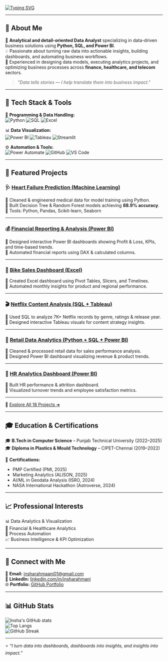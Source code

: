 <!-- Typing Animation -->
[![Typing SVG](https://readme-typing-svg.demolab.com?font=Fira+Code&pause=1000&color=E91E63&width=435&lines=Hi+%F0%9F%91%8B%2C+I'm+Insha+Rahmani;Data+Analyst+%7C+Python+%7C+SQL+%7C+Power+BI;Turning+Data+Into+Business+Insights)](https://git.io/typing-svg)

---

## 💫 About Me  
🎯 **Analytical and detail-oriented Data Analyst** specializing in data-driven business solutions using **Python, SQL, and Power BI**.  
💡 Passionate about turning raw data into actionable insights, building dashboards, and automating business workflows.  
🚀 Experienced in designing data models, executing analytics projects, and optimizing business processes across **finance, healthcare, and telecom** sectors.  

> *"Data tells stories — I help translate them into business impact."*

---

## 🧠 Tech Stack & Tools  

🧩 **Programming & Data Handling:**  
![Python](https://img.shields.io/badge/Python-3776AB?style=for-the-badge&logo=python&logoColor=white)
![SQL](https://img.shields.io/badge/SQL-003B57?style=for-the-badge&logo=database&logoColor=white)
![Excel](https://img.shields.io/badge/Excel-217346?style=for-the-badge&logo=microsoft-excel&logoColor=white)

📊 **Data Visualization:**  
![Power BI](https://img.shields.io/badge/Power%20BI-F2C811?style=for-the-badge&logo=powerbi&logoColor=black)
![Tableau](https://img.shields.io/badge/Tableau-E97627?style=for-the-badge&logo=tableau&logoColor=white)
![Streamlit](https://img.shields.io/badge/Streamlit-FF4B4B?style=for-the-badge&logo=streamlit&logoColor=white)

⚙️ **Automation & Tools:**  
![Power Automate](https://img.shields.io/badge/Power%20Automate-0066FF?style=for-the-badge&logo=powerautomate&logoColor=white)
![GitHub](https://img.shields.io/badge/GitHub-181717?style=for-the-badge&logo=github&logoColor=white)
![VS Code](https://img.shields.io/badge/VS%20Code-0078D7?style=for-the-badge&logo=visualstudiocode&logoColor=white)

---

## 🚀 Featured Projects  

### 🩺 [Heart Failure Prediction (Machine Learning)](https://github.com/insharahmani/Heart-Failure-Prediction)
🔹 Cleaned & engineered medical data for model training using Python.  
🔹 Built Decision Tree & Random Forest models achieving **88.9% accuracy**.  
🔹 Tools: Python, Pandas, Scikit-learn, Seaborn  

---

### 💰 [Financial Reporting & Analysis (Power BI)](https://github.com/insharahmani/Finance-Report-and-Analytics)
🔹 Designed interactive Power BI dashboards showing Profit & Loss, KPIs, and time-based trends.  
🔹 Automated financial reports using DAX & calculated columns.  

---

### 🚴 [Bike Sales Dashboard (Excel)](https://github.com/insharahmani/Bikes-Sales-Dashboard)
🔹 Created Excel dashboard using Pivot Tables, Slicers, and Timelines.  
🔹 Automated monthly insights for product and regional performance.  

---

### 🎬 [Netflix Content Analysis (SQL + Tableau)](https://github.com/insharahmani/Netflix_Content_Analysis_SQL_Tableau_Excel)
🔹 Used SQL to analyze 7K+ Netflix records by genre, ratings & release year.  
🔹 Designed interactive Tableau visuals for content strategy insights.  

---

### 🏪 [Retail Data Analytics (Python + SQL + Power BI)](https://github.com/insharahmani/Retail-Data-Analytics)
🔹 Cleaned & processed retail data for sales performance analysis.  
🔹 Designed Power BI dashboard visualizing revenue & product trends.  

---

### 🧠 [HR Analytics Dashboard (Power BI)](https://github.com/insharahmani/HR-Analytics)
🔹 Built HR performance & attrition dashboard.  
🔹 Visualized turnover trends and employee satisfaction metrics.  

---

🎯 [Explore All 18 Projects ➜](https://github.com/insharahmani?tab=repositories)

---

## 🎓 Education & Certifications  

🎓 **B.Tech in Computer Science** – Punjab Technical University (2022–2025)  
🎓 **Diploma in Plastics & Mould Technology** – CIPET-Chennai (2019–2022)  

🏅 **Certifications:**  
- PMP Certified (PMI, 2025)  
- Marketing Analytics (ALISON, 2025)  
- AI/ML in Geodata Analysis (ISRO, 2024)  
- NASA International Hackathon (Astroverse, 2024)  

---

## 📈 Professional Interests  
📊 Data Analytics & Visualization  
🧮 Financial & Healthcare Analytics  
🤖 Process Automation  
📈 Business Intelligence & KPI Optimization  

---

## 🤝 Connect with Me  

📩 **Email:** insharahmaani01@gmail.com  
🔗 **LinkedIn:** [linkedin.com/in/insharahmani](https://linkedin.com/in/insharahmani)  
🌐 **Portfolio:** [GitHub Portfolio](https://github.com/insharahmani)  

---

## 📊 GitHub Stats  

![Insha's GitHub stats](https://github-readme-stats.vercel.app/api?username=insharahmani&show_icons=true&theme=tokyonight)  
![Top Langs](https://github-readme-stats.vercel.app/api/top-langs/?username=insharahmani&layout=compact&theme=tokyonight)  
![GitHub Streak](https://streak-stats.demolab.com?user=insharahmani&theme=tokyonight)

---

⭐ *“I turn data into dashboards, dashboards into insights, and insights into impact.”*

